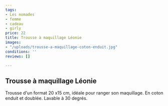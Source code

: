 ```yaml
---
tags:
- Les nomades
- femme
- cadeau
- girly
price: 22
title: Trousse à maquillage Léonie
images:
- "/uploads/trousse-a-maquillage-coton-enduit.jpg"
conditions: ''
reviews: []

---
```

## Trousse à maquillage Léonie

Trousse d'un format 20 x15 cm, idéale pour ranger son maquillage. En coton enduit et doublée. Lavable à 30 degrés.